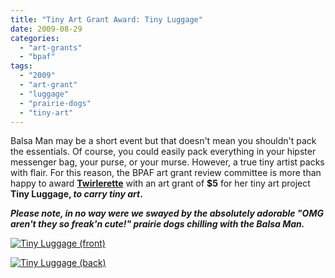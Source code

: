 ```yaml
---
title: "Tiny Art Grant Award: Tiny Luggage"
date: 2009-08-29
categories: 
  - "art-grants"
  - "bpaf"
tags: 
  - "2009"
  - "art-grant"
  - "luggage"
  - "prairie-dogs"
  - "tiny-art"
---
```


Balsa Man may be a short event but that doesn't mean you shouldn't pack the essentials. Of course, you could easily pack everything in your hipster messenger bag, your purse, or your murse. However, a true tiny artist packs with flair. For this reason, the BPAF art grant review committee is more than happy to award [**Twirlerette**](http://twitter.com/twirlerette) with an art grant of **$5** for her tiny art project **Tiny Luggage, _to carry tiny art_.**

**_Please note, in no way were we swayed by the absolutely adorable "OMG aren't they so freak'n cute!" prairie dogs chilling with the Balsa Man._**

[![Tiny Luggage (front)](/images/tiny-luggage-front.jpg "Tiny Luggage (front)")](http://balsaman.org/wp-content/uploads/2009/08/tiny-luggage-front.jpg)

[![Tiny Luggage (back)](/images/tiny-luggage-back.jpg "Tiny Luggage (back)")](http://balsaman.org/wp-content/uploads/2009/08/tiny-luggage-back.jpg)
